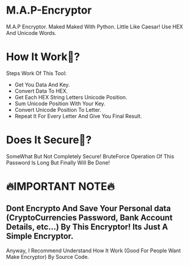 # M.A.P-Encryptor
M.A.P Encryptor. Maked Maked With Python. Little Like Caesar! Use HEX And Unicode Words.
# How It Work🤔?
Steps Work Of This Tool:
* Get You Data And Key.
* Convert Data To HEX.
* Get Each HEX String Letters Unicode Position.
* Sum Unicode Position With Your Key.
* Convert Unicode Position To Letter.
* Repeat It For Every Letter And Give You Final Result.
# Does It Secure🤔?
SomeWhat But Not Completely Secure! BruteForce Operation Of This Password Is Long But Finally Will Be Done!
# 🔥IMPORTANT NOTE🔥
## **Dont Encrypto And Save Your Personal data (CryptoCurrencies Password, Bank Account Details, etc...) By This Encryptor! Its Just A Simple Encryptor.**
Anyway, I Recommend Understand How It Work (Good For People Want Make Encryptor) By Source Code.
